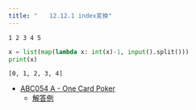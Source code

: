 ```yaml
---
title: "　　12.12.1 index変換"
---
```


```text:入力
1 2 3 4 5
```

```python:サンプルコード：sample_792.py
x = list(map(lambda x: int(x)-1, input().split()))
print(x)
```

```text:実行結果
[0, 1, 2, 3, 4]
```

- [ABC054 A - One Card Poker](https://atcoder.jp/contests/abc054/tasks/abc054_a)
    - [解答例](https://atcoder.jp/contests/abc054/submissions/21228079)